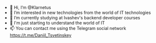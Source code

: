 - 👋 Hi, I’m @Klarnetus
- 👀 I’m interested in new technologies from the world of IT technologies
- 🌱 I’m currently studying at Ivashev's backend developer courses
- 💞️ I'm just starting to understand the world of IT
- 📫 You can contact me using the Telegram social network https://t.me/Daniil_Tsvetinskey

<!---
Klarnetus/Klarnetus is a ✨ special ✨ repository because its `README.md` (this file) appears on your GitHub profile.
You can click the Preview link to take a look at your changes.
--->
